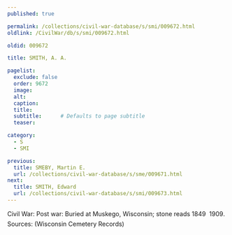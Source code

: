 ```yaml
---
published: true

permalink: /collections/civil-war-database/s/smi/009672.html
oldlink: /CivilWar/db/s/smi/009672.html

oldid: 009672

title: SMITH, A. A.

pagelist:
  exclude: false
  order: 9672
  image: 
  alt:
  caption:
  title:
  subtitle:      # Defaults to page subtitle
  teaser:

category: 
  - S 
  - SMI

previous:
  title: SMEBY, Martin E.
  url: /collections/civil-war-database/s/sme/009671.html  
next:
  title: SMITH, Edward
  url: /collections/civil-war-database/s/smi/009673.html   
---
```

Civil War: Post war: Buried at Muskego, Wisconsin; stone reads &#147;1849 &#150; 1909&#148;. Sources: (Wisconsin Cemetery Records)
